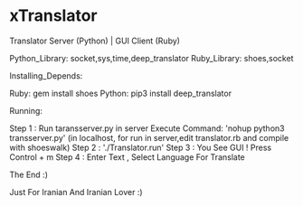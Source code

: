 # xTranslator
Translator Server (Python) | GUI Client (Ruby)

Python_Library: socket,sys,time,deep_translator
Ruby_Library: shoes,socket

Installing_Depends: 

Ruby: gem install shoes
Python: pip3 install deep_translator

Running:

Step 1 : Run taransserver.py in server Execute Command: 'nohup python3 transserver.py' (in localhost, for run in server,edit translator.rb and compile with shoeswalk)
Step 2 : './Translator.run'
Step 3 : You See GUI ! Press Control + m
Step 4 : Enter Text , Select Language For Translate

The End :)

Just For Iranian And Iranian Lover :)

